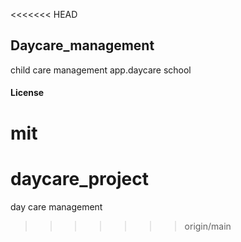 <<<<<<< HEAD
## Daycare_management

child care management app.daycare school

#### License

mit
=======
# daycare_project
day care management
>>>>>>> origin/main
